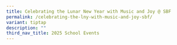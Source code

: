 ```yaml
---
title: Celebrating the Lunar New Year with Music and Joy @ SBF
permalink: /celebrating-the-lny-with-music-and-joy-sbf/
variant: tiptap
description: ""
third_nav_title: 2025 School Events
---
```

